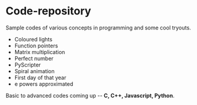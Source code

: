 # Code-repository

Sample codes of various concepts in programming and some cool tryouts.

<ul>
  <li>Coloured lights</li>
  <li>Function pointers</li>
  <li>Matrix multiplication</li>
  <li>Perfect number</li>
  <li>PyScripter</li>
  <li>Spiral animation</li>
  <li>First day of that year</li>
  <li>e powers approximated</li>
</ul>

Basic to advanced codes coming up -- <strong>C, C++, Javascript, Python</strong>.



